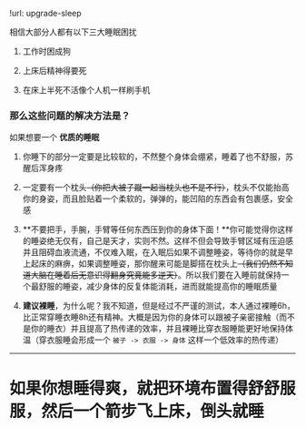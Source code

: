 !url: upgrade-sleep

相信大部分人都有以下三大睡眠困扰

1. 工作时困成狗

2. 上床后精神得要死

3. 在床上半死不活像个人机一样刷手机

### 那么这些问题的解决方法是？

如果想要一个 **优质的睡眠** 

1. 你睡下的部分一定要是比较软的，不然整个身体会绷紧，睡着了也不舒服，苏醒后浑身疼

2. 一定要有一个枕头~~（你把大被子蹴一起当枕头也不是不行）~~，枕头不仅能抬高你的身姿，而且脸贴着一个柔软的，弹弹的，能凹陷的东西会有包裹感，安全感

3. **不要把手，手腕，手臂等任何东西压到你的身体下面！**你可能觉得你这样的睡姿绝无仅有，自己是天才，实则不然。这样不但会导致手臂区域有压迫感并且阻碍血液流通，不仅难入眠，在入眠后如果不调整睡姿，等待你的就是早上起床的麻痹，如果调整睡姿，那你醒来可能是脚搭在枕头上~~（我们仍然不知道大脑在睡着后无意识得翻身究竟能多逆天）~~。所以我们要在入睡前就保持一个最舒服的睡姿，减少身体的反复体能消耗，进而就能提高你的睡眠质量

4. **建议裸睡**，为什么呢？我不知道，但是经过不严谨的测试，本人通过裸睡6h，比正常穿睡衣睡8h还有精神。大概是因为你的身体可以跟被子亲密接触（而不是你的睡衣）并且提高了热传递的效率，并且裸睡比穿衣服睡能更好地保持体温（穿衣服睡会形成一个 `被子 -> 衣服 -> 身体` 这样一个低效率的热传递）



---



# 如果你想睡得爽，就把环境布置得舒舒服服，然后一个箭步飞上床，倒头就睡


